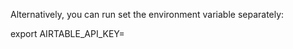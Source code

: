 Alternatively, you can run set the environment variable separately:

export AIRTABLE_API_KEY=<yourkey>